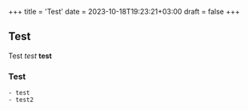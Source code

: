 +++
title = 'Test'
date = 2023-10-18T19:23:21+03:00
draft = false
+++

## Test

Test *test* **test**

### Test    
    - test
    - test2